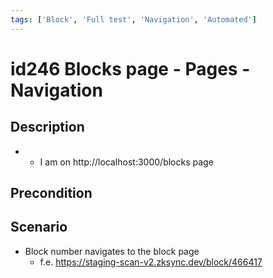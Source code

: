 ```yaml
---
tags: ['Block', 'Full test', 'Navigation', 'Automated']
---
```


# id246 Blocks page - Pages - Navigation

## Description
  - - I am on http://localhost:3000/blocks page

## Precondition


## Scenario
- Block number navigates to the block page
    - f.e. https://staging-scan-v2.zksync.dev/block/466417
